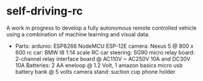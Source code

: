 # self-driving-rc
A work in progress to develop a fully autonomous remote controlled vehicle using a combination of machine learning and visual data.

* Parts:
ardunio: ESP8266 NodeMCU ESP-12E
camera: Nexus 5 @ 800 x 600
rc car: BMW I8 1:14 scale RC car
steering: SG90 micro 
relay board: 2-channel relay interface board @ AC110V ~ AC250V 10A and DC30V 10A
Batteries: 2 AA eneloop @ 1.2 Volt, 1 amazon basics micro usb battery bank @ 5 volts
camera stand: suction cup phone holder
